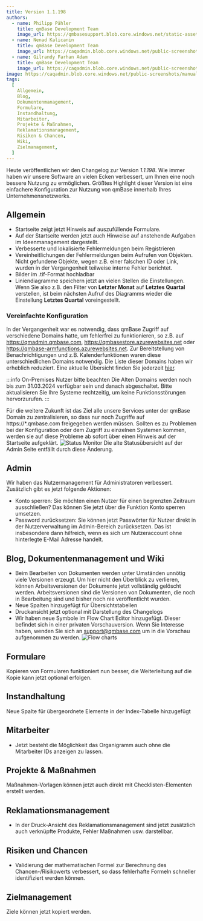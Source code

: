 ```yaml
---
title: Version 1.1.198
authors:
  - name: Philipp Pähler
    title: qmBase Development Team
    image_url: https://qmbasesupport.blob.core.windows.net/static-assets/img/persons/paehler_round.png
  - name: Nenad Kalicanin
    title: qmBase Development Team
    image_url: https://caqadmin.blob.core.windows.net/public-screenshots/manual-screenshots/nenad-profilePicture.jpg
  - name: Gilrandy Farhan Adam
    title: qmBase Development Team
    image_url: https://caqadmin.blob.core.windows.net/public-screenshots/manual-screenshots/gilrand-profile-picture.jpg
image: https://caqadmin.blob.core.windows.net/public-screenshots/manual-screenshots/Screenshot%202024-02-12_flow.png
tags:
  [
    Allgemein,
    Blog,
    Dokumentenmanagement,
    Formulare,
    Instandhaltung,
    Mitarbeiter,
    Projekte & Maßnahmen,
    Reklamationsmanagement,
    Risiken & Chancen,
    Wiki,
    Zielmanagement,
  ]
---
```


Heute veröffentlichen wir den Changelog zur Version _1.1.198_. Wie immer haben wir unsere Software an vielen Ecken verbessert, um Ihnen eine noch bessere Nutzung zu ermöglichen.
Größtes Highlight dieser Version ist eine einfachere Konfiguration zur Nutzung von qmBase innerhalb Ihres Unternehmensnetzwerks.

<!--truncate-->

## Allgemein

- Startseite zeigt jetzt Hinweis auf auszufüllende Formulare.
- Auf der Startseite werden jetzt auch Hinweise auf anstehende Aufgaben im Ideenmanagement dargestellt.
- Verbesserte und lokalisierte Fehlermeldungen beim Registrieren
- Vereinheitlichungen der Fehlermeldungen beim Aufrufen von Objekten. Nicht gefundene Objekte, wegen z.B. einer falschen ID oder Link, wurden in der Vergangenheit teilweise interne Fehler berichtet.
- Bilder im .tif-Format hochladbar
- Liniendiagramme speichern jetzt an vielen Stellen die Einstellungen.
  Wenn Sie also z.B. den Filter von **Letzter Monat** auf **Letztes Quartal** verstellen, ist beim nächsten Aufruf des Diagramms wieder die Einstellung **Letztes Quartal** voreingestellt.

### Vereinfachte Konfiguration

In der Vergangenheit war es notwendig, dass qmBase Zugriff auf verschiedene Domains hatte, um fehlerfrei zu funktionieren,
so z.B. auf https://qmadmin.qmbase.com, https://qmbasestore.azurewebsites.net oder https://qmbase-armfunctions.azurewebsites.net.
Zur Bereitstellung von Benachrichtigungen und z.B. Kalenderfunktionen waren diese unterschiedlichen Domains notwendig.
Die Liste dieser Domains haben wir erheblich reduziert. Eine aktuelle Übersicht finden Sie jederzeit [hier](/docs/technical/installation).

:::info On-Premises Nutzer bitte beachten
Die Alten Domains werden noch bis zum 31.03.2024 verfügbar sein und danach abgeschaltet. Bitte aktualisieren Sie Ihre Systeme rechtzeitig, um keine Funktionsstörungen hervorzurufen.
:::

Für die weitere Zukunft ist das Ziel alle unsere Services unter der qmBase Domain zu zentralisieren, so dass nur noch Zugriffe auf https://\*.qmbase.com freigegeben werden müssen.
Sollten es zu Problemen bei der Konfiguration oder dem Zugriff zu einzelnen Systemen kommen, werden sie auf diese Probleme ab sofort über einen Hinweis auf der Startseite aufgeklärt.
![Status Monitor](https://caqadmin.blob.core.windows.net/public-screenshots/manual-screenshots/Screenshot%202024-02-09_StatusMonitor.png)
Die alte Statusübersicht auf der Admin Seite entfällt durch diese Änderung.

## Admin

Wir haben das Nutzermanagement für Administratoren verbessert. Zusätzlich gibt es jetzt folgende Aktionen:

- Konto sperren: Sie möchten einen Nutzer für einen begrenzten Zeitraum ausschließen? Das können Sie jetzt über die Funktion Konto sperren umsetzen.
- Password zurücksetzen: Sie können jetzt Passwörter für Nutzer direkt in der Nutzerverwaltung im Admin-Bereich zurücksetzen.
  Das ist insbesondere dann hilfreich, wenn es sich um Nutzeraccount ohne hinterlegte E-Mail Adresse handelt.

## Blog, Dokumentenmanagement und Wiki

- Beim Bearbeiten von Dokumenten werden unter Umständen unnötig viele Versionen erzeugt. Um hier nicht den Überblick zu verlieren,
  können Arbeitsversionen der Dokumente jetzt vollständig gelöscht werden.
  Arbeitsversionen sind die Versionen von Dokumenten, die noch in Bearbeitung sind und bisher noch nie veröffentlicht wurden.
- Neue Spalten hinzugefügt für Übersichtstabellen
- Druckansicht jetzt optional mit Darstellung des Changelogs
- Wir haben neue Symbole im Flow Chart Editor hinzugefügt. Dieser befindet sich in einer privaten Vorschauversion.
  Wenn Sie Interesse haben, wenden Sie sich an [support@qmbase.com](mailto:support@qmbase.com) um in die Vorschau aufgenommen zu werden.
  ![Flow charts](https://caqadmin.blob.core.windows.net/public-screenshots/manual-screenshots/Screenshot%202024-02-12_flow.png)

## Formulare

Kopieren von Formularen funktioniert nun besser, die Weiterleitung auf die Kopie kann jetzt optional erfolgen.

## Instandhaltung

Neue Spalte für übergeordnete Elemente in der Index-Tabelle hinzugefügt

## Mitarbeiter

- Jetzt besteht die Möglichkeit das Organigramm auch ohne die Mitarbeiter IDs anzeigen zu lassen.

## Projekte & Maßnahmen

Maßnahmen-Vorlagen können jetzt auch direkt mit Checklisten-Elementen erstellt werden.

## Reklamationsmanagement

- In der Druck-Ansicht des Reklamationsmanagement sind jetzt zusätzlich auch verknüpfte Produkte, Fehler Maßnahmen usw. darstellbar.

## Risiken und Chancen

- Validierung der mathematischen Formel zur Berechnung des Chancen-/Risikowerts verbessert, so dass fehlerhafte Formeln schneller identifiziert werden können.

## Zielmanagement

Ziele können jetzt kopiert werden.
